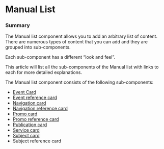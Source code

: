 # Manual List

### Summary <a href="#manuallistcomponent-summary" id="manuallistcomponent-summary"></a>

The Manual list component allows you to add an arbitrary list of content. There are numerous types of content that you can add and they are grouped into sub-components.

Each sub-component has a different “look and feel”.

This article will list all the sub-components of the Manual list with links to each for more detailed explanations.

The Manual list component consists of the following sub-components:

* [Event Card](broken-reference)
* [Event reference card](broken-reference)
* [Navigation card](broken-reference)
* [Navigation reference card](broken-reference)
* [Promo card](broken-reference)
* [Promo reference card](broken-reference)
* [Publication card](broken-reference)
* [Service card](broken-reference)
* [Subject card](broken-reference)
* Subject reference card
